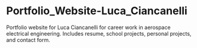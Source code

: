 # Portfolio_Website-Luca_Ciancanelli
Portfolio website for Luca Ciancanelli for career work in aerospace electrical engineering. Includes resume, school projects, personal projects, and contact form.
